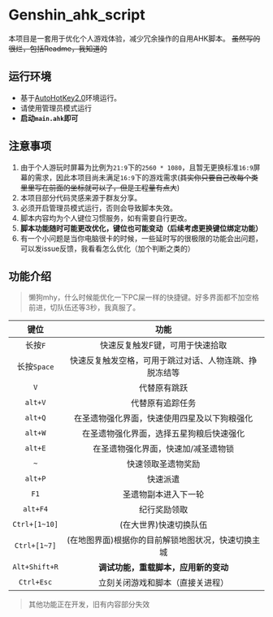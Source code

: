 # Genshin_ahk_script
本项目是一套用于优化个人游戏体验，减少冗余操作的自用AHK脚本。
~~虽然写的很烂，包括Readme，我知道的~~

## 运行环境
- 基于[AutoHotKey2.0](https://www.autohotkey.com/)环境运行。
- 请使用管理员模式运行
- **启动`main.ahk`即可**

## 注意事项
1. 由于个人游玩时屏幕为比例为`21:9`下的`2560 * 1080`，且暂无更换标准`16:9`屏幕的需求，因此本项目尚未满足`16:9`下的游戏需求(~~其实你只要自己改每个类里里写在前面的坐标就可以了，但是工程量有点大~~)
2. 本项目部分代码灵感来源于群友分享。
3. 必须开启管理员模式运行，否则会导致脚本失效。
4. 脚本内容均为个人键位习惯服务，如有需要自行更改。
5. **脚本功能随时可能更改优化，键位也可能变动（后续考虑更换键位绑定功能）**
6. 有一个小问题是当你电脑很卡的时候，一些延时写的很极限的功能会出问题，可以发issue反馈，我看看怎么优化（加个判断之类的）

## 功能介绍
> 懒狗mhy，什么时候能优化一下PC屎一样的快捷键。好多界面都不加空格前进，切队伍还等3秒，我真服了。

|     键位      |                          功能                          |
| :-----------: | :----------------------------------------------------: |
|    长按`F`    |            快速反复触发F键，可用于快速拾取             |
|  长按`Space`  | 快速反复触发空格，可用于跳过对话、人物连跳、挣脱冻结等 |
|      `V`      |                      代替原有跳跃                      |
|    `alt+V`    |                    代替原有追踪任务                    |
|    `alt+Q`    |      在圣遗物强化界面，快速使用四星及以下狗粮强化      |
|    `alt+W`    |        在圣遗物强化界面，选择五星狗粮后快速强化        |
|    `alt+E`    |          在圣遗物强化界面，快速加/减圣遗物锁           |
|      `~`      |                   快速领取圣遗物奖励                   |
|    `alt+P`    |                        快速派遣                        |
|     `F1`      |                  圣遗物副本进入下一轮                  |
|   `alt+F4`    |                      纪行奖励领取                      |
| `Ctrl+[1~10]` |                 (在大世界)快速切换队伍                 |
| `Ctrl+[1~7]`  |   (在地图界面)根据你的目前解锁地图状况，快速切换主城   |
| `Alt+Shift+R` |          **调试功能，重载脚本，应用新的变动**          |
|  `Ctrl+Esc`   |            立刻关闭游戏和脚本（直接关进程）            |

> 其他功能正在开发，旧有内容部分失效
